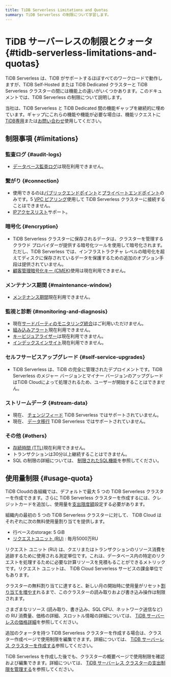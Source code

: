 ```yaml
---
title: TiDB Serverless Limitations and Quotas
summary: TiDB Serverless の制限について学習します。
---
```


# TiDB サーバーレスの制限とクォータ {#tidb-serverless-limitations-and-quotas}

<!-- markdownlint-disable MD026 -->

TiDB Serverless は、TiDB がサポートするほぼすべてのワークロードで動作しますが、TiDB Self-Hosted または TiDB Dedicated クラスターと TiDB Serverless クラスターの間には機能上の違いがいくつかあります。このドキュメントでは、TiDB Serverless の制限について説明します。

当社は、TiDB Serverless と TiDB Dedicated 間の機能ギャップを継続的に埋めています。ギャップにこれらの機能や機能が必要な場合は、機能リクエストに[TiDB専用](/tidb-cloud/select-cluster-tier.md#tidb-dedicated)または[お問い合わせ](https://www.pingcap.com/contact-us/?from=en)使用してください。

## 制限事項 {#limitations}

### 監査ログ {#audit-logs}

-   [データベース監査ログ](/tidb-cloud/tidb-cloud-auditing.md)は現在利用できません。

### 繋がり {#connection}

-   使用できるのは[パブリックエンドポイント](/tidb-cloud/connect-via-standard-connection-serverless.md)と[プライベートエンドポイント](/tidb-cloud/set-up-private-endpoint-connections-serverless.md)のみです。5 [VPC ピアリング](/tidb-cloud/set-up-vpc-peering-connections.md)使用して TiDB Serverless クラスターに接続することはできません。
-   [IPアクセスリスト](/tidb-cloud/configure-ip-access-list.md)サポート。

### 暗号化 {#encryption}

-   TiDB Serverless クラスターに保存されるデータは、クラスターを管理するクラウド プロバイダーが提供する暗号化ツールを使用して暗号化されます。ただし、TiDB Serverless では、インフラストラクチャ レベルの暗号化を超えてディスクに保存されているデータを保護するための追加のオプション手段は提供されていません。
-   [顧客管理暗号化キー (CMEK)](/tidb-cloud/tidb-cloud-encrypt-cmek.md)使用は現在利用できません。

### メンテナンス期間 {#maintenance-window}

-   [メンテナンス期間](/tidb-cloud/configure-maintenance-window.md)現在利用できません。

### 監視と診断 {#monitoring-and-diagnosis}

-   現在[サードパーティのモニタリング統合](/tidb-cloud/third-party-monitoring-integrations.md)はご利用いただけません。
-   [組み込みアラート](/tidb-cloud/monitor-built-in-alerting.md)現在利用できません。
-   [キービジュアライザー](/tidb-cloud/tune-performance.md#key-visualizer)は現在利用できません。
-   [インデックスインサイト](/tidb-cloud/tune-performance.md#index-insight-beta)現在利用できません。

### セルフサービスアップグレード {#self-service-upgrades}

-   TiDB Serverless は、TiDB の完全に管理されたデプロイメントです。TiDB Serverless のメジャー バージョンとマイナー バージョンのアップグレードはTiDB Cloudによって処理されるため、ユーザーが開始することはできません。

### ストリームデータ {#stream-data}

-   現在、 [チェンジフィード](/tidb-cloud/changefeed-overview.md) TiDB Serverless ではサポートされていません。
-   現在、 [データ移行](/tidb-cloud/migrate-from-mysql-using-data-migration.md) TiDB Serverless ではサポートされていません。

### その他 {#others}

-   [存続時間 (TTL)](/time-to-live.md)現在利用できません。
-   トランザクションは30分以上継続することはできません。
-   SQL の制限の詳細については、 [制限されたSQL機能](/tidb-cloud/limited-sql-features.md)を参照してください。

## 使用量制限 {#usage-quota}

TiDB Cloudの各組織では、デフォルトで最大 5 つの TiDB Serverless クラスターを作成できます。さらに TiDB Serverless クラスターを作成するには、クレジットカードを追加し、使用量を[支出限度額](/tidb-cloud/tidb-cloud-glossary.md#spending-limit)設定する必要があります。

組織内の最初の 5 つの TiDB Serverless クラスターに対して、 TiDB Cloud はそれぞれに次の無料使用量割り当てを提供します。

-   行ベースのstorage: 5 GiB
-   [リクエストユニット (RU)](/tidb-cloud/tidb-cloud-glossary.md#request-unit) : 毎月5000万RU

リクエスト ユニット (RU) は、クエリまたはトランザクションのリソース消費を追跡するために使用される測定単位です。これは、データベース内の特定のリクエストを処理するために必要な計算リソースを見積もることができるメトリックです。リクエスト ユニットは、 TiDB Cloud Serverless サービスの課金単位でもあります。

クラスターの無料割り当てに達すると、新しい月の開始時に使用量がリセット[割り当てを増やす](/tidb-cloud/manage-serverless-spend-limit.md#update-spending-limit)れるまで、このクラスターの読み取りおよび書き込み操作は制限されます。

さまざまなリソース (読み取り、書き込み、SQL CPU、ネットワーク送信など) の RU 消費量、価格の詳細、スロットル情報の詳細については、 [TiDB サーバーレスの価格詳細](https://www.pingcap.com/tidb-cloud-serverless-pricing-details)を参照してください。

追加のクォータを持つ TiDB Serverless クラスターを作成する場合は、クラスター作成ページで使用制限を編集できます。詳細については、 [TiDB サーバーレス クラスターを作成する](/tidb-cloud/create-tidb-cluster-serverless.md)参照してください。

TiDB Serverless を作成した後でも、クラスターの概要ページで使用制限を確認および編集できます。詳細については、 [TiDB サーバーレス クラスターの支出制限を管理する](/tidb-cloud/manage-serverless-spend-limit.md)を参照してください。
